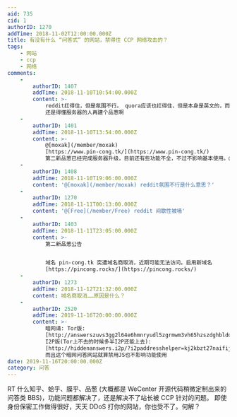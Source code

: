 ```yaml
---
aid: 735
cid: 1
authorID: 1270
addTime: 2018-11-02T12:00:00.000Z
title: 有没有什么 “问答式” 的网站，禁得住 CCP 网络攻击的？
tags:
    - 网站
    - ccp
    - 网络
comments:
    -
        authorID: 1407
        addTime: 2018-11-10T10:54:00.000Z
        content: >-
            reddit扛得住，但是氛围不行。 quora应该也扛得住，但是本身是英文的，而且已经被ccp渗透了不少。
            还是得懂服务器的人再建个品葱啊
    -
        authorID: 1401
        addTime: 2018-11-10T13:54:00.000Z
        content: >-
            @[moxak](/member/moxak)
            [https://www.pin-cong.tk/](https://www.pin-cong.tk/)
            第二新品葱已经完成服务器升级，目前还有些功能不全，不过不影响基本使用。@Ciao 可以帮忙在推上宣传一波么？
    -
        authorID: 1408
        addTime: 2018-11-10T19:06:00.000Z
        content: '@[moxak](/member/moxak) reddit氛围不行是什么意思？'
    -
        authorID: 1270
        addTime: 2018-11-11T00:13:00.000Z
        content: '@[Free](/member/Free) reddit 间歇性被墙'
    -
        authorID: 1403
        addTime: 2018-11-11T23:05:00.000Z
        content: >-
            第二新品葱公告


            域名 pin-cong.tk 突遭域名商取消，近期可能无法访问。启用新域名
            [https://pincong.rocks/](https://pincong.rocks/)
    -
        authorID: 1273
        addTime: 2018-11-12T21:32:00.000Z
        content: 域名商取消……原因是什么？
    -
        authorID: 2520
        addTime: 2019-11-16T20:00:00.000Z
        content: >-
            暗网请: Tor版:
            [http://answerszuvs3gg2l64e6hmnryudl5zgrmwm3vh65hzszdghblddvfiqd.onion](http://answerszuvs3gg2l64e6hmnryudl5zgrmwm3vh65hzszdghblddvfiqd.onion)
            I2P版(Tor上不去的时候多半I2P还能上去):
            [http://hiddenanswers.i2p/?i2paddresshelper=kj2kbzt27naifij4ki6bklsa2qfewxnkzbkgvximr4ecm7y4ojdq.b32.i2p](http://hiddenanswers.i2p/?i2paddresshelper=kj2kbzt27naifij4ki6bklsa2qfewxnkzbkgvximr4ecm7y4ojdq.b32.i2p)
            而且这个暗网问答网站就算禁用JS也不影响功能使用
date: 2019-11-16T20:00:00.000Z
category: 问答
---
```


RT 什么知乎、蛤乎、膜乎、品葱 (大概都是 WeCenter 开源代码稍微定制出来的 问答类 BBS)，功能问题都解决了，还是解决不了站长被 CCP 针对的问题。 即使身份保密工作做得很好，天天 DDoS 打你的网站，你也受不了。何解？
